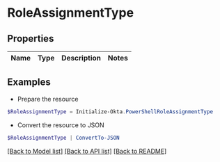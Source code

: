 # RoleAssignmentType
## Properties

Name | Type | Description | Notes
------------ | ------------- | ------------- | -------------

## Examples

- Prepare the resource
```powershell
$RoleAssignmentType = Initialize-Okta.PowerShellRoleAssignmentType 
```

- Convert the resource to JSON
```powershell
$RoleAssignmentType | ConvertTo-JSON
```

[[Back to Model list]](../README.md#documentation-for-models) [[Back to API list]](../README.md#documentation-for-api-endpoints) [[Back to README]](../README.md)

